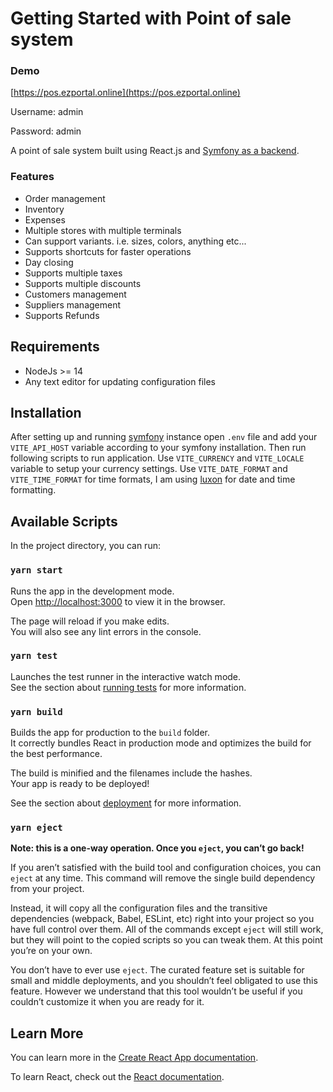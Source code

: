 # Getting Started with Point of sale system

### Demo
[https://pos.ezportal.online](https://pos.ezportal.online)

Username: admin

Password: admin

A point of sale system built using React.js and [Symfony as a backend](https://github.com/ahmedali5530/pos).
### Features

- Order management
- Inventory
- Expenses
- Multiple stores with multiple terminals
- Can support variants. i.e. sizes, colors, anything etc...
- Supports shortcuts for faster operations
- Day closing
- Supports multiple taxes
- Supports multiple discounts
- Customers management
- Suppliers management
- Supports Refunds

## Requirements
- NodeJs >= 14
- Any text editor for updating configuration files
## Installation
After setting up and running [symfony](https://github.com/ahmedali5530/pos) instance open `.env` file and add your `VITE_API_HOST` variable according to your symfony installation. Then run following scripts to run application.
Use `VITE_CURRENCY` and `VITE_LOCALE` variable to setup your currency settings.
Use `VITE_DATE_FORMAT` and `VITE_TIME_FORMAT` for time formats, I am using [luxon](https://moment.github.io/luxon/#/formatting) for date and time formatting.

## Available Scripts

In the project directory, you can run:

### `yarn start`

Runs the app in the development mode.\
Open [http://localhost:3000](http://localhost:3000) to view it in the browser.

The page will reload if you make edits.\
You will also see any lint errors in the console.

### `yarn test`

Launches the test runner in the interactive watch mode.\
See the section about [running tests](https://facebook.github.io/create-react-app/docs/running-tests) for more information.

### `yarn build`

Builds the app for production to the `build` folder.\
It correctly bundles React in production mode and optimizes the build for the best performance.

The build is minified and the filenames include the hashes.\
Your app is ready to be deployed!

See the section about [deployment](https://facebook.github.io/create-react-app/docs/deployment) for more information.

### `yarn eject`

**Note: this is a one-way operation. Once you `eject`, you can’t go back!**

If you aren’t satisfied with the build tool and configuration choices, you can `eject` at any time. This command will remove the single build dependency from your project.

Instead, it will copy all the configuration files and the transitive dependencies (webpack, Babel, ESLint, etc) right into your project so you have full control over them. All of the commands except `eject` will still work, but they will point to the copied scripts so you can tweak them. At this point you’re on your own.

You don’t have to ever use `eject`. The curated feature set is suitable for small and middle deployments, and you shouldn’t feel obligated to use this feature. However we understand that this tool wouldn’t be useful if you couldn’t customize it when you are ready for it.

## Learn More

You can learn more in the [Create React App documentation](https://facebook.github.io/create-react-app/docs/getting-started).

To learn React, check out the [React documentation](https://reactjs.org/).
